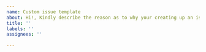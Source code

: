 ```yaml
---
name: Custom issue template
about: Hi!, Kindly describe the reason as to why your creating up an issue.
title: ''
labels: ''
assignees: ''

---
```




